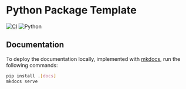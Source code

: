 # Python Package Template
[![CI](https://github.com/yhteoh/Python_Package_Template/actions/workflows/CI.yml/badge.svg)](https://github.com/yhteoh/Python_Package_Template/actions/workflows/CI.yml)
![Python](https://img.shields.io/badge/Python-3.10|3.11|3.12-blue)

## Documentation
To deploy the documentation locally, implemented with [mkdocs](https://www.mkdocs.org/), run the following commands:
```bash
pip install .[docs]
mkdocs serve
```
